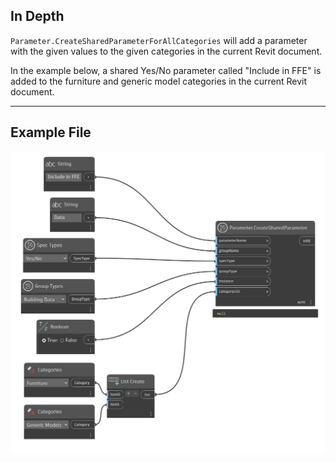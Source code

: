 ## In Depth
`Parameter.CreateSharedParameterForAllCategories` will add a parameter with the given values to the given categories in the current Revit document.

In the example below, a shared Yes/No parameter called "Include in FFE" is added to the furniture and generic model categories in the current Revit document.
___
## Example File

![Parameter.CreateSharedParameter](./Revit.Elements.Parameter.CreateSharedParameter_img.jpg)